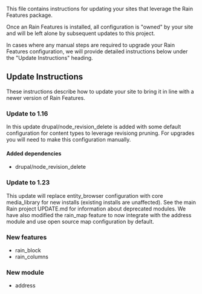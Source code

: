 This file contains instructions for updating your sites that leverage the Rain Features package.

Once an Rain Features is installed, all configuration is "owned" by your site and will be left alone by subsequent updates to this project.

In cases where any manual steps are required to upgrade your Rain Features configuration, we will provide detailed instructions below under the "Update Instructions" heading.

## Update Instructions

These instructions describe how to update your site to bring it in line with a newer version of Rain Features.

### Update to 1.16
In this update drupal/node_revision_delete is added with some default configuration for content types to leverage revisiong pruning. For upgrades you will need to make this 
configuration manually.

#### Added dependencies
* drupal/node_revision_delete

### Update to 1.23
This update will replace entity_browser configuration with core media_library for new installs (existing installs are unaffected). See the main Rain project UPDATE.md for information about deprecated modules. We have also modified the rain_map feature to now integrate with the address module and use open source map configuration by default.

### New features
- rain_block
- rain_columns

### New module
- address